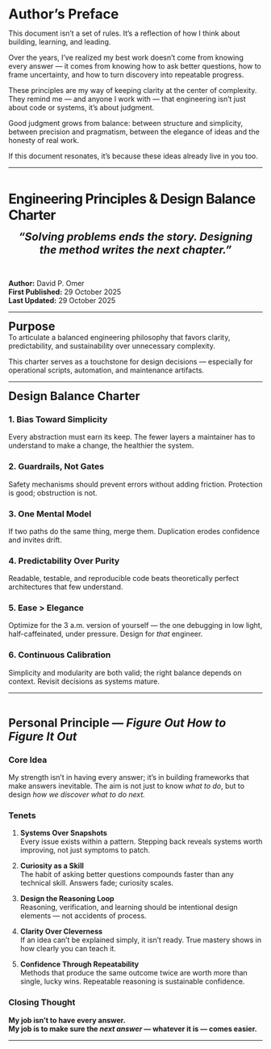 <span style="font-weight:bold; font-size:20pt;">Author’s Preface</span><br />

This document isn’t a set of rules. It’s a reflection of how I think about building, learning, and leading.  

Over the years, I’ve realized my best work doesn’t come from knowing every answer — it comes from knowing how to ask better questions, how to frame uncertainty, and how to turn discovery into repeatable progress.  

These principles are my way of keeping clarity at the center of complexity. They remind me — and anyone I work with — that engineering isn’t just about code or systems, it’s about judgment.  

Good judgment grows from balance: between structure and simplicity, between precision and pragmatism, between the elegance of ideas and the honesty of real work.  


If this document resonates, it’s because these ideas already live in you too.

---
<br />

<span style="font-weight:bold; font-size:20pt;letter-spacing:-.9px;">Engineering Principles & Design Balance Charter</span><br />
<p style="text-align:center"><span style="font-weight:bold; font-size:16pt;font-style:italic;">“Solving problems ends the story. Designing<br />the method writes the next chapter.”</span></p><br />

**Author:** David P. Omer  
**First Published:** 29 October 2025  
**Last Updated:** 29 October 2025

---

<span style="font-weight:bold; font-size:17pt;">Purpose</span><br />
To articulate a balanced engineering philosophy that favors clarity, predictability, and sustainability over unnecessary complexity. 

This charter serves as a touchstone for design decisions — especially for operational scripts, automation, and maintenance artifacts.

---

<span style="font-weight:bold; font-size:17pt;">Design Balance Charter</span><br />

### 1. Bias Toward Simplicity
Every abstraction must earn its keep. The fewer layers a maintainer has to understand to make a change, the healthier the system.

### 2. Guardrails, Not Gates
Safety mechanisms should prevent errors without adding friction. Protection is good; obstruction is not.

### 3. One Mental Model
If two paths do the same thing, merge them. Duplication erodes confidence and invites drift.

### 4. Predictability Over Purity
Readable, testable, and reproducible code beats theoretically perfect architectures that few understand.

### 5. Ease > Elegance
Optimize for the 3 a.m. version of yourself — the one debugging in low light, half-caffeinated, under pressure. Design for *that* engineer.

### 6. Continuous Calibration
Simplicity and modularity are both valid; the right balance depends on context. Revisit decisions as systems mature.

---
<br />

<span style="font-weight:bold; font-size:17pt;">Personal Principle — *Figure Out How to Figure It Out*</span><br />

### Core Idea
My strength isn’t in having every answer; it’s in building frameworks that make answers inevitable. The aim is not just to know *what to do*, but to design *how we discover what to do next.*

### Tenets

1. **Systems Over Snapshots**  
   Every issue exists within a pattern. Stepping back reveals systems worth improving, not just symptoms to patch.

2. **Curiosity as a Skill**  
   The habit of asking better questions compounds faster than any technical skill. Answers fade; curiosity scales.

3. **Design the Reasoning Loop**  
   Reasoning, verification, and learning should be intentional design elements — not accidents of process.

4. **Clarity Over Cleverness**  
   If an idea can’t be explained simply, it isn’t ready. True mastery shows in how clearly you can teach it.

5. **Confidence Through Repeatability**  
   Methods that produce the same outcome twice are worth more than single, lucky wins. Repeatable reasoning is sustainable confidence.

### Closing Thought
**My job isn’t to have every answer.  
My job is to make sure the *next answer* — whatever it is — comes easier.**

---

